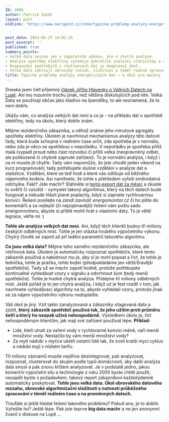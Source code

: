 ```yaml
---
ID: 2899
author: Patrick Zandl
layout: post
oldlink: 'https://www.marigold.cz/item/typicke-problemy-analyzy-energetickych-dat-a-ukol-pro-machry

  '
post_date: 2014-05-27 14:01:15
post_excerpt: ''
published: true
summary_points:
- Velká data nejsou jen o výpočetním výkonu, ale o chytré analýze.
- Analýza spotřeby elektřiny vyžaduje pokročilé znalosti statistiky a dat.
- Rozpoznání spotřebičů z vteřinových dat je komplexní úkol.
- Velká data zahrnují obrovský rozsah, složitost a téměř reálné zpracování.
title: Typické problémy analýzy energetických dat – a úkol pro machry
---
```


<p>Dneska jsem četl příjemný <a href="http://www.lupa.cz/clanky/jiri-hlavenka-velka-data-nebo-jenom-velky-prachy">článek Jiřího Hlavenky o Velkých Datech na Lupě</a>. Asi mu rozumím trochu jinak, než většina diskutujících pod ním. Velká Data se používají občas jako kladivo na špendlíky, to ale neznamená, že to není dobře.</p>


<p>Ukážu vám, co analýza velkých dat není a co je - na příkladu dat o spotřebě elektřiny, tedy na úkolu, který dobře znám. </p>


<p>Mějme rezidenčního zákazníka, u něhož známe jeho minutové agregáty spotřeby elektřiny. Úkolem je navrhnout mechanismus analýzy této datové řady, která bude schopná v reálném čase určit, zda spotřeba je v normálu, nebo zda je něco se spotřebou v nepořádku. V nepořádku je spotřeba příliš malá (vypadl proud nebo část rozvodu) či příliš velká (neoprávněný odběr, ale poškozené či chybně zapnuté zařízení). To je normální analýza, i když i na ni musíte jít chytře. Tady vám nepomůže, že jste chodili jeden víkend na kurz programování, tady potřebujete slušné vzdělání v analýze dat a statistice. Vzdělání, které se teď hodí a které vás odlišuje od běžného nájemného kodera. Asi namítnete, že tohle s přehledem vyřeší směrodatná odchylka. Fakt? Jste machr? Stáhněte si <a href="http://goo.gl/sclFPK" target="_self" title="">tento export dat za měsíc</a> a zkuste to ověřit či vyluštit - vymyslet takový algoritmus, který na těch datech bude fungovat a nebude hlásit plané poplachy, když si zapnete rychlovarnou konvici. Řešení posílejte na <em>zandl zavináč energomonitor.cz</em> či ho pište do komentářů a za nejlepší (či nejzajímavější) řešení vám pošlu sadu energomonitoru, abyste si příště mohli hrát s vlastními daty. To je větší legrace, věřte mi :)</p>
<p><strong>Tohle ale analýza velkých dat není.</strong> Ani, když těch klientů budou tři miliony českých odběrných míst. Tohle je jen otázka hrubého výpočetního výkonu. Chytrý člověk se zapotí až při ladění parametrů takového algoritmu.</p>
<p><strong>Co jsou velká data?</strong> Mějme toho samého rezidenčního zákazníka, ale vteřinová data. Úkolem je automaticky rozpoznat spotřebiče, které tento zákazník používá a nabídnout mu je, aby si je mohl popsat a říct, že tohle je lednička, tohle je pračka, tohle bojler (předpokládáme jen větší/žravější spotřebiče). Tady už se machr zapotí hodně, protože potřebujete kontinuálně vyhledávat vzory v signálu a odvrhnout šum (tedy menší spotřebiče). Tohle je hodně chytrá analýza. Přidejme tři miliony odběrných míst. Ještě pořád je to jen chytrá analýza, i když už je fest rozdíl v tom, jak navrhnete vyhledávací algoritmy na to, abyste vyhledali vzory, protože jinak se za nájem výpočetního výkonu nedoplatíte.</p>
<p>Váš úkol je jiný. Vzít takto zanalyzovaná a zákazníky otagovaná data a zjistit, <strong>který zákazník spotřebič používá tak, že jeho užitím proti průměru šetří a který ho naopak užívá nehospodárně.</strong> Výsledkem úkolu je, říct nehospodárným klientům, jak mají své zařízení používat lépe. <strong>Příklad:</strong></p>
<ul><li>Lidé, kteří utratí za vaření vody v rychlovarné konvici méně, vaří menší množství vody. Nestačilo by vám menší množství vody? </li><li>Za mytí nádobí v myčce ušetří ostatní lidé tak, že zvolí kratší mycí cyklus a nádobí myjí v nízkém tarifu. </li></ul><p>Tři miliony záznamů musíte nejdříve dezintegrovat, pak analyzovat, rozpoznat, clusterovat do skupin podle typů domácností, aby další analýza dala smysl a pak znovu křížem analyzovat. Je v podstatě jedno, jakou komerční výpočetní sílu a technologie z roku 2000 byste chtěli použít, neuspěli byste s požadavkem, takový report zákazníkovi každotýdenně automaticky poskytovat. <strong>Tohle jsou velká data. Úkol obrovského datového rozsahu, obrovské algoritmizační složitosti s nutností průběžného zpracování v téměř reálném čase a na proměnných datech.</strong></p>
<p>Troufáte si ještě hledat řešení takového problému? Pokud ano, je to dobře. Vyřešíte ho? Ještě lépe. Pak jste teprve <strong>big data machr</strong> a ne jen anonymní žvanil z diskuse na Lupě ...</p>
<p>&nbsp;</p>